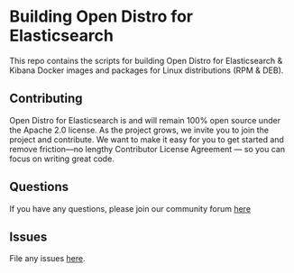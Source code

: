  # Building Open Distro for Elasticsearch

This repo contains the scripts for building Open Distro for Elasticsearch & Kibana Docker images and packages for Linux distributions (RPM & DEB).

## Contributing

Open Distro for Elasticsearch is and will remain 100% open source under the Apache 2.0 license. As the project grows, we invite you to join the project and contribute. We want to make it easy for you to get started and remove friction—no lengthy Contributor License Agreement — so you can focus on writing great code.

## Questions

If you have any questions, please join our community forum [here](https://discuss.opendistrocommunity.dev/)

## Issues

File any issues [here](https://github.com/opendistro-for-elasticsearch/opendistro-build/issues).
